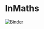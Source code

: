 # InMaths

[![Binder](https://mybinder.org/badge_logo.svg)](https://mybinder.org/v2/gh/InMaths/Practicas_R/HEAD?labpath=G766_Estadistica%2FP0_intro.ipynb)



